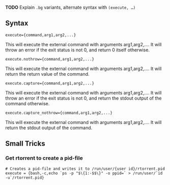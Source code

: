 **TODO** Explain `.bg` variants, alternate syntax with `(execute, …)`

## Syntax

```
execute={command,arg1,arg2,...}
```
This will execute the external command with arguments arg1,arg2,.... It will throw an error if the exit status is not 0, and return 0 itself otherwise. 

```
execute.nothrow={command,arg1,arg2,...}
```
This will execute the external command with arguments arg1,arg2,.... It will return the return value of the command. 

```
execute.capture={command,arg1,arg2,...}
```
This will execute the external command with arguments arg1,arg2,.... It will throw an error if the exit status is not 0, and return the stdout output of the command otherwise. 

```
execute.capture_nothrow={command,arg1,arg2,...}
```
This will execute the external command with arguments arg1,arg2,.... It will return the stdout output of the command.

## Small Tricks

### Get rtorrent to create a pid-file
```
# Creates a pid-file and writes it to /run/user/{user id}/rtorrent.pid
execute = {bash,-c,echo `ps -p "$\{1:-$$\}" -o ppid=` > /run/user/`id -u`/rtorrent.pid}
```